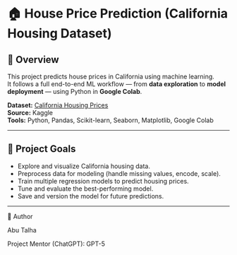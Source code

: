 # 🏠 House Price Prediction (California Housing Dataset)

## 📘 Overview
This project predicts house prices in California using machine learning.  
It follows a full end-to-end ML workflow — from **data exploration** to **model deployment** — using Python in **Google Colab**.

**Dataset:** [California Housing Prices](https://www.kaggle.com/datasets/camnugent/california-housing-prices)  
**Source:** Kaggle  
**Tools:** Python, Pandas, Scikit-learn, Seaborn, Matplotlib, Google Colab  

---

## 🎯 Project Goals
- Explore and visualize California housing data.  
- Preprocess data for modeling (handle missing values, encode, scale).  
- Train multiple regression models to predict housing prices.  
- Tune and evaluate the best-performing model.  
- Save and version the model for future predictions.  

---

👤 Author

Abu Talha

Project Mentor (ChatGPT): GPT-5

